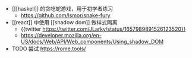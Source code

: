 - [[[haskell]] 的贪吃蛇游戏，用于初学者练习
	- https://github.com/lsmor/snake-fury
- [[react]] 中使用 [[shadow dom]] 做样式隔离
	- {{twitter https://twitter.com/JLarky/status/1657989891526123520}}
	- https://developer.mozilla.org/en-US/docs/Web/API/Web_components/Using_shadow_DOM
- TODO 尝试 https://rome.tools/